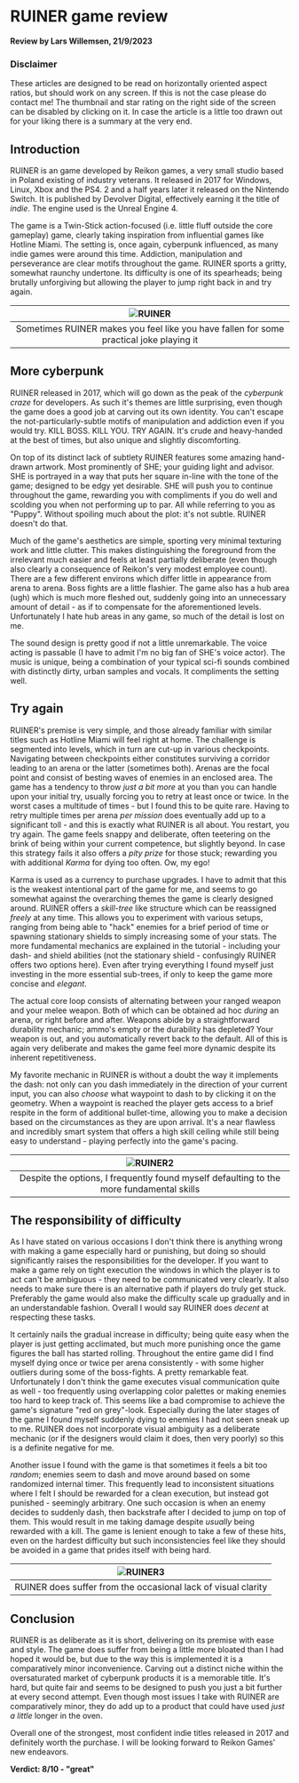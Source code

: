 # RUINER game review
**Review by Lars Willemsen, 21/9/2023**

### Disclaimer
These articles are designed to be read on horizontally oriented aspect ratios, but should work on any screen. If this is not the case please do contact me! The thumbnail and star rating on the right side of the screen can be disabled by clicking on it. In case the article is a little too drawn out for your liking there is a summary at the very end.

## Introduction

RUINER is an game developed by Reikon games, a very small studio based in Poland existing of industry veterans. It released in 2017 for Windows, Linux, Xbox and the PS4. 2 and a half years later it released on the Nintendo Switch. It is published by Devolver Digital, effectively earning it the title of *indie*. The engine used is the Unreal Engine 4.

The game is a Twin-Stick action-focused (i.e. little fluff outside the core gameplay) game, clearly taking inspiration from influential games like Hotline Miami. The setting is, once again, cyberpunk influenced, as many indie games were around this time. Addiction, manipulation and perseverance are clear motifs throughout the game. RUINER sports a gritty, somewhat raunchy undertone. Its difficulty is one of its spearheads; being brutally unforgiving but allowing the player to jump right back in and try again.

| ![RUINER](content/reviews/RUINER/manipulation.jpg) |
| :--: |
| Sometimes RUINER makes you feel like you have fallen for some practical joke playing it |

## More cyberpunk

RUINER released in 2017, which will go down as the peak of the *cyberpunk craze* for developers. As such it's themes are little surprising, even though the game does a good job at carving out its own identity. You can't escape the not-particularly-subtle motifs of manipulation and addiction even if you would try. KILL BOSS. KILL YOU. TRY AGAIN. It's crude and heavy-handed at the best of times, but also unique and slightly discomforting.

On top of its distinct lack of subtlety RUINER features some amazing hand-drawn artwork. Most prominently of SHE; your guiding light and advisor. SHE is portrayed in a way that puts her square in-line with the tone of the game; designed to be edgy yet desirable. SHE will push you to continue throughout the game, rewarding you with compliments if you do well and scolding you when not performing up to par. All while referring to you as "Puppy". Without spoiling much about the plot: it's not subtle. RUINER doesn't do that.

Much of the game's aesthetics are simple, sporting very minimal texturing work and little clutter. This makes distinguishing the foreground from the irrelevant much easier and feels at least partially deliberate (even though also clearly a consequence of Reikon's very modest employee count). There are a few different environs which differ little in appearance from arena to arena. Boss fights are a little flashier. The game also has a hub area (ugh) which is much more fleshed out, suddenly going into an unnecessary amount of detail - as if to compensate for the aforementioned levels. Unfortunately I hate hub areas in any game, so much of the detail is lost on me.

The sound design is pretty good if not a little unremarkable. The voice acting is passable (I have to admit I'm no big fan of SHE's voice actor). The music is unique, being a combination of your typical sci-fi sounds combined with distinctly dirty, urban samples and vocals. It compliments the setting well.

## Try again

RUINER's premise is very simple, and those already familiar with similar titles such as Hotline Miami will feel right at home. The challenge is segmented into levels, which in turn are cut-up in various checkpoints. Navigating between checkpoints either constitutes surviving a corridor leading to an arena or the latter (sometimes both). Arenas are the focal point and consist of besting waves of enemies in an enclosed area. The game has a tendency to throw *just a bit more* at you than you can handle upon your initial try, usually forcing you to retry at least once or twice. In the worst cases a multitude of times - but I found this to be quite rare. Having to retry multiple times per arena *per mission* does eventually add up to a significant toll - and this is exactly what RUINER is all about. You restart, you try again. The game feels snappy and deliberate, often teetering on the brink of being within your current competence, but slightly beyond. In case this strategy fails it also offers a *pity prize* for those stuck; rewarding you with additional *Karma* for dying too often. Ow, my ego!

Karma is used as a currency to purchase upgrades. I have to admit that this is the weakest intentional part of the game for me, and seems to go somewhat against the overarching themes the game is clearly designed around. RUINER offers a *skill-tree* like structure which can be reassigned *freely* at any time. This allows you to experiment with various setups, ranging from being able to "hack" enemies for a brief period of time or spawning stationary shields to simply increasing some of your stats. The more fundamental mechanics are explained in the tutorial - including your dash- and shield abilities (not the stationary shield - confusingly RUINER offers two options here). Even after trying everything I found myself just investing in the more essential sub-trees, if only to keep the game more concise and *elegant*.

The actual core loop consists of alternating between your ranged weapon and your melee weapon. Both of which can be obtained ad hoc *during* an arena, or right before and after. Weapons abide by a straightforward durability mechanic; ammo's empty or the durability has depleted? Your weapon is out, and you automatically revert back to the default. All of this is again very deliberate and makes the game feel more dynamic despite its inherent repetitiveness.

My favorite mechanic in RUINER is without a doubt the way it implements the dash: not only can you dash immediately in the direction of your current input, you can also *choose* what waypoint to dash to by clicking it on the geometry. When a waypoint is reached the player gets access to a brief respite in the form of additional bullet-time, allowing you to make a decision based on the circumstances as they are upon arrival. It's a near flawless and incredibly smart system that offers a high skill ceiling while still being easy to understand - playing perfectly into the game's pacing.

| ![RUINER2](content/reviews/RUINER/skilltree.jpg) |
| :--: |
| Despite the options, I frequently found myself defaulting to the more fundamental skills |

## The responsibility of difficulty

As I have stated on various occasions I don't think there is anything wrong with making a game especially hard or punishing, but doing so should significantly raises the responsibilities for the developer. If you want to make a game rely on tight execution the windows in which the player is to act can't be ambiguous - they need to be communicated very clearly. It also needs to make sure there is an alternative path if players do truly get stuck. Preferably the game would also make the difficulty scale up gradually and in an understandable fashion. Overall I would say RUINER does *decent* at respecting these tasks.

It certainly nails the gradual increase in difficulty; being quite easy when the player is just getting acclimated, but much more punishing once the game figures the ball has started rolling. Throughout the entire game did I find myself dying once or twice per arena consistently - with some higher outliers during some of the boss-fights. A pretty remarkable feat. Unfortunately I don't think the game executes visual communication quite as well - too frequently using overlapping color palettes or making enemies too hard to keep track of. This seems like a bad compromise to achieve the game's signature "red on grey"-look. Especially during the later stages of the game I found myself suddenly dying to enemies I had not seen sneak up to me. RUINER does not incorporate visual ambiguity as a deliberate mechanic (or if the designers would claim it does, then very poorly) so this is a definite negative for me.

Another issue I found with the game is that sometimes it feels a bit too *random*; enemies seem to dash and move around based on some randomized internal timer. This frequently lead to inconsistent situations where I felt I should be rewarded for a clean execution, but instead got punished - seemingly arbitrary. One such occasion is when an enemy decides to suddenly dash, then backstrafe after I decided to jump on top of them. This would result in me taking damage despite *usually* being rewarded with a kill. The game is lenient enough to take a few of these hits, even on the hardest difficulty but such inconsistencies feel like they should be avoided in a game that prides itself with being hard.

| ![RUINER3](content/reviews/RUINER/ambiguous.jpg) |
| :--: |
| RUINER does suffer from the occasional lack of visual clarity |

## Conclusion

RUINER is as deliberate as it is short, delivering on its premise with ease and style. The game does suffer from being a little more bloated than I had hoped it would be, but due to the way this is implemented it is a comparatively minor inconvenience. Carving out a distinct niche within the oversaturated market of cyberpunk products it is a memorable title. It's hard, but quite fair and seems to be designed to push you just a bit further at every second attempt. Even though most issues I take with RUINER are comparatively minor, they do add up to a product that could have used *just a little* longer in the oven.

Overall one of the strongest, most confident indie titles released in 2017 and definitely worth the purchase. I will be looking forward to Reikon Games' new endeavors.

**Verdict: 8/10 - "great"**